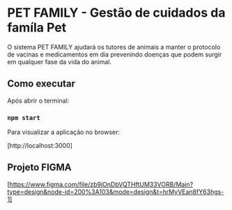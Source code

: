 # PET FAMILY - Gestão de cuidados da famíla Pet
O sistema PET FAMILY ajudará os tutores de animais a manter o protocolo de vacinas e medicamentos em dia prevenindo doenças que podem surgir em qualquer fase da vida do animal.


## Como executar

Após abrir o terminal:

### `npm start`

Para visualizar a aplicação no browser:

[http://localhost:3000]


## Projeto FIGMA
[https://www.figma.com/file/zb9jOnDbVQTHftUM33VORB/Main?type=design&node-id=200%3A103&mode=design&t=hrMyVEan8fY63hgs-1]

